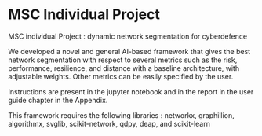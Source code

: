 # MSC Individual Project

MSC individual Project : dynamic network segmentation for cyberdefence

We developed a novel and general AI-based framework that gives the best network segmentation with respect to several metrics such as the risk, performance, resilience, and distance with a baseline architecture, with adjustable weights. Other metrics can be easily specified by the user. 

Instructions are present in the jupyter notebook and in the report in the user guide chapter in the Appendix.

This framework requires the following libraries : networkx, graphillion, algorithmx, svglib, scikit-network, qdpy, deap, and scikit-learn
